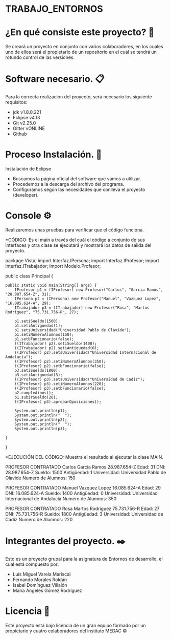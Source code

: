 # TRABAJO_ENTORNOS 

# ¿En qué consiste este proyecto? 🚀
Se creará un proyecto en conjunto con varios colaboradores, en los cuales uno de ellos será el propietario de un repositorio en el cuál se tendrá un rotundo control de las versiones.

# Software necesario. 📋
Para la correcta realización del proyecto, será necesario los siguiente requisitos:
* jdk v1.8.0.221
* Eclipse v4.13
* Git v2.25.0
* Gitter vONLINE
* Github

# Proceso Instalación. 🔧
Instalación de Eclipse
* Buscamos la página oficial del software que vamos a utilizar.
* Procedemos a la descarga del archivo del programa.
* Configuramos según las necesidades que conlleva el proyecto (developer).

# Console ⚙️
Realizaremos unas pruebas para verificar que el código funciona.

*CÓDIGO: Es el main a través del cuál el código a conjunto de sus interfaces y otra clase se ejecutará y mostrará los datos de salida del proyecto.

package Vista;
import Interfaz.IPersona;
import Interfaz.IProfesor;
import Interfaz.ITrabajador;
import Modelo.Profesor;

public class Principal {

	public static void main(String[] args) {
		IProfesor p1 = (IProfesor) new Profesor("Carlos", "Garcia Ramos", "28.987.654-Z", 31);
		IPersona p2 = (IPersona) new Profesor("Manuel", "Vazquez Lopez", "16.085.624-A", 29);
		ITrabajador p3 = (ITrabajador) new Profesor("Rosa", "Martos Rodriguez", "75.731.756-R", 27);

		p1.setiSueldo(1500);
		p1.setiAntiguedad(1);
		p1.setsUniversidad("Universidad Pablo de Olavide");
		p1.setiNumeroAlumnos(150);
		p1.setbFuncionario(false);
		((ITrabajador) p2).setiSueldo(1400);
		((ITrabajador) p2).setiAntiguedad(0);
		((IProfesor) p2).setsUniversidad("Universidad Internacional de Andalucía");
		((IProfesor) p2).setiNumeroAlumnos(350);
		((IProfesor) p2).setbFuncionario(false);
		p3.setiSueldo(1800);
		p3.setiAntiguedad(3);
		((IProfesor) p3).setsUniversidad("Universidad de Cadiz");
		((IProfesor) p3).setiNumeroAlumnos(220);
		((IProfesor) p3).setbFuncionario(false);
		p2.cumpleAinos();
		p1.subirSueldo(20);
		((IProfesor) p3).aprobarOposiciones();

		System.out.println(p1);
		System.out.println("  ");
		System.out.println(p2);
		System.out.println("  ");
		System.out.println(p3);
		
	}

}


*EJECUCIÓN DEL CÓDIGO: Muestra el resultado al ejecutar la clase MAIN.

PROFESOR CONTRATADO 
Carlos Garcia Ramos 28.987.654-Z
Edad: 31
DNI: 28.987.654-Z
Sueldo: 1500
Antigüedad: 1
Universidad: Universidad Pablo de Olavide
Numero de Alumnos: 150
  
PROFESOR CONTRATADO 
Manuel Vazquez Lopez 16.085.624-A
Edad: 29
DNI: 16.085.624-A
Sueldo: 1400
Antigüedad: 0
Universidad: Universidad Internacional de Andalucía
Numero de Alumnos: 350
  
PROFESOR CONTRATADO 
Rosa Martos Rodriguez 75.731.756-R
Edad: 27
DNI: 75.731.756-R
Sueldo: 1800
Antigüedad: 3
Universidad: Universidad de Cadiz
Numero de Alumnos: 220


# Integrantes del proyecto. ✒️
Esto es un proyecto grupal para la asignatura de Entornos de desarrollo, el cual está compuesto por:
* Luis Miguel Varela Mariscal
* Fernando Morales Roldán
* Isabel Domínguez Villalón
* María Ángeles Gómez Rodríguez

# Licencia 📄

Este proyecto está bajo licencia de un gran equipo formado por un propietario y cuatro colaboradores del instituto MEDAC ©

